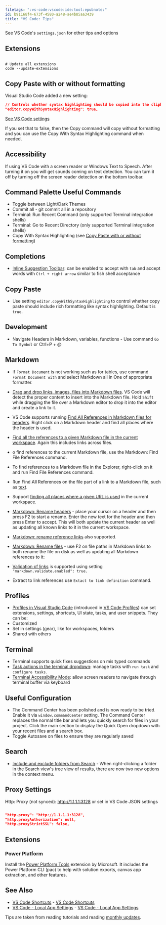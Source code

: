 ```yaml
---
filetags: ":vs-code:vscode:ide:tool:epubnote:"
id: b91168f4-673f-4580-a248-ae4b85aa3439
title: "VS Code: Tips"
---
```


See VS Code's `settings.json` for other tips and options

## Extensions

``` shell

# Update all extensions
code --update-extensions

```

## Copy Paste with or without formatting

Visual Studio Code added a new setting:

``` json
// Controls whether syntax highlighting should be copied into the clipboard.
"editor.copyWithSyntaxHighlighting": true,
```

[See VS Code
settings](https://code.visualstudio.com/docs/getstarted/settings#_default-settings)

If you set that to false, then the Copy command will copy without
formatting and you can use the Copy With Syntax Highlighting command
when needed.

## Accessibility

If using VS Code with a screen reader or Windows Text to Speech. After
turning it on you will get sounds coming on text detection. You can turn
it off by turning off the screen reader detection on the bottom toolbar.

## Command Palette Useful Commands

- Toggle between Light/Dark Themes
- Commit all - git commit all in a repository
- Terminal: Run Recent Command (only supported Terminal integration
  shells)
- Terminal: Go to Recent Directory (only supported Terminal integration
  shells)
- Copy With Syntax Highlighting (see [Copy Paste with or without
  formatting](#copy-paste-with-or-without-formatting))

## Completions

- [Inline Suggestion
  Toolbar](https://code.visualstudio.com/updates/v1_75#_redesigned-inline-suggestions-toolbar):
  can be enabled to accept with `tab` and accept words with
  `Ctrl + right arrow` similar to fish shell acceptance

## Copy Paste

- Use setting `editor.copyWithSyntaxHighlighting` to control whether
  copy paste should include rich formatting like syntax highlighting.
  Default is `true`.

## Development

- Navigate Headers in Markdown, variables, functions - Use command
  `Go To Symbol` or Ctrl+P + @

## Markdown

- If `Format Document` is not working such as for tables, use command
  `Format Document with` and select Markdown all in One of appropriate
  formatter.

- [Drag and drop links, images, files into Markdown
  files](https://code.visualstudio.com/updates/v1_67#_markdown-drop-into-editor-to-create-link).
  VS Code will detect the proper content to insert into the Markdown
  file. Hold `Shift` while dragging the file over a Markdown editor to
  drop it into the editor and create a link to it.

- VS Code supports running [Find All References in Markdown files for
  headers](https://code.visualstudio.com/updates/v1_67#_markdown-find-all-references-to-headers).
  Right click on a Markdown header and find all places where the header
  is used.

- [Find all the references to a given Markdown file in the current
  workspace](https://code.visualstudio.com/updates/v1_67#_markdown-find-all-references-to-files).
  Again this includes links across files.

- o find references to the current Markdown file, use the Markdown: Find
  File References command.

- To find references to a Markdown file in the Explorer, right-click on
  it and run Find File References command.

- Run Find All References on the file part of a link to a Markdown file,
  such as [text](A-Main-Note.md).

- Support [finding all places where a given URL is
  used](https://code.visualstudio.com/updates/v1_67#_markdown-find-all-references-to-urls)
  in the current workspace.

- [Markdown: Rename
  headers](https://code.visualstudio.com/updates/v1_67#_markdown-rename-headers) -
  place your cursor on a header and then press F2 to start a rename.
  Enter the new text for the header and then press Enter to accept. This
  will both update the current header as well as updating all known
  links to it in the current workspace.

- [Markdown: rename reference
  links](https://code.visualstudio.com/updates/v1_67#_markdown-rename-reference-links)
  also supported.

- [Markdown: Rename
  files](https://code.visualstudio.com/updates/v1_67#_markdown-rename-reference-links) -
  use F2 on file paths in Markdown links to both rename the file on disk
  as well as updating all Markdown references to it:

- [Validation of
  links](https://code.visualstudio.com/updates/v1_72#_markdown-link-validation)
  is supported using setting `"markdown.validate.enabled": true.`

- Extract to link references use `Extact to link definition` command.

## Profiles

- [Profiles in Visual Studio
  Code](https://code.visualstudio.com/docs/editor/profiles) (introduced
  in [VS Code
  Profiles](https://code.visualstudio.com/updates/v1_75#_profiles)) can
  set extensions, settings, shortcuts, UI state, tasks, and user
  snippets. They can be:
- Customized
- Set in settings (gear), like for workspaces, folders
- Shared with others

## Terminal

- Terminal supports quick fixes suggestions on mis typed commands
- [Task actions in the terminal
  dropdown](https://code.visualstudio.com/updates/v1_74#_task-actions-in-the-terminal-dropdown):
  manage tasks with `run task` and `configure tasks`.
- [Terminal Accessibility
  Mode](https://code.visualstudio.com/updates/v1_75#_terminal-accessibility-mode):
  allow screen readers to navigate through terminal buffer via keyboard

## Useful Configuration

- The Command Center has been polished and is now ready to be tried.
  Enable it via `window.commandCenter` setting. The Command Center
  replaces the normal title bar and lets you quickly search for files in
  your project. Click the main section to display the Quick Open
  dropdown with your recent files and a search box.
- Toggle Autosave on files to ensure they are regularly saved

## Search

- [Include and exclude folders from
  Search](https://code.visualstudio.com/updates/v1_73#_include-and-exclude-folders-from-search) -
  When right-clicking a folder in the Search view's tree view of
  results, there are now two new options in the context menu.

## Proxy Settings

Http: Proxy (not synced): <http://1.1.1.1:3128> or set in VS Code JSON
settings

``` json

"http.proxy": "http://1.1.1.1:3128",
"http.proxyAuthorization": null,
"http.proxyStrictSSL": false,

```

## Extensions

### Power Platform

Install the [Power Platform
Tools](https://marketplace.visualstudio.com/items?itemName=microsoft-IsvExpTools.powerplatform-vscode)
extension by Microsoft. It includes the Power Platform CLI (pac) to help
with solution exports, canvas app extraction, and other features.

## See Also

- [VS Code Shortcuts](../005-computer-shortcuts-vs-code) - [VS Code
  Shortcuts](id:f1eb524d-5642-4643-b031-73d629df8785)
- [VS Code - Local App Settings](../005-tech-vs-code-local-settings) -
  [VS Code - Local App
  Settings](id:59a60588-a161-4243-8696-1e361454067a)

Tips are taken from reading tutorials and reading [monthly
updates](https://code.visualstudio.com/updates).

